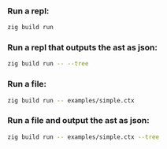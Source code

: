 ### Run a repl:
```bash
zig build run
```

### Run a repl that outputs the ast as json:
```bash
zig build run -- --tree
```

### Run a file:
```bash
zig build run -- examples/simple.ctx
```

### Run a file and output the ast as json:
```bash
zig build run -- examples/simple.ctx --tree
```
